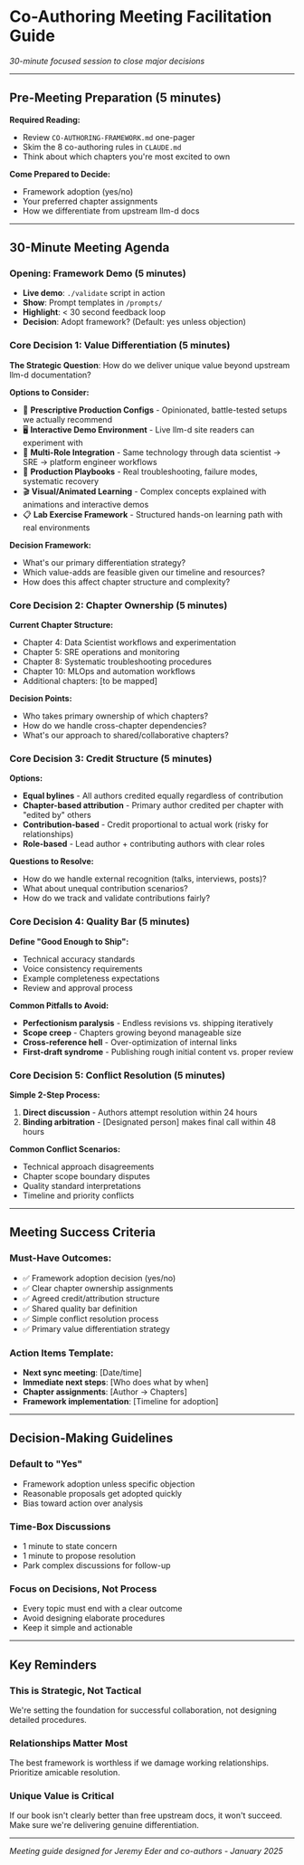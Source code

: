 # Co-Authoring Meeting Facilitation Guide

*30-minute focused session to close major decisions*

---

## Pre-Meeting Preparation (5 minutes)

**Required Reading:**

- Review `CO-AUTHORING-FRAMEWORK.md` one-pager
- Skim the 8 co-authoring rules in `CLAUDE.md`
- Think about which chapters you're most excited to own

**Come Prepared to Decide:**

- Framework adoption (yes/no)
- Your preferred chapter assignments
- How we differentiate from upstream llm-d docs

---

## 30-Minute Meeting Agenda

### **Opening: Framework Demo** (5 minutes)

- **Live demo**: `./validate` script in action
- **Show**: Prompt templates in `/prompts/`
- **Highlight**: < 30 second feedback loop
- **Decision**: Adopt framework? (Default: yes unless objection)

### **Core Decision 1: Value Differentiation** (5 minutes)

**The Strategic Question**: How do we deliver unique value beyond upstream llm-d documentation?

**Options to Consider:**

- 🎯 **Prescriptive Production Configs** - Opinionated, battle-tested setups we actually recommend
- 🖥️ **Interactive Demo Environment** - Live llm-d site readers can experiment with
- 👥 **Multi-Role Integration** - Same technology through data scientist → SRE → platform engineer workflows  
- 🔧 **Production Playbooks** - Real troubleshooting, failure modes, systematic recovery
- 🎬 **Visual/Animated Learning** - Complex concepts explained with animations and interactive demos
- 📋 **Lab Exercise Framework** - Structured hands-on learning path with real environments

**Decision Framework:**

- What's our primary differentiation strategy?
- Which value-adds are feasible given our timeline and resources?
- How does this affect chapter structure and complexity?

### **Core Decision 2: Chapter Ownership** (5 minutes)

**Current Chapter Structure:**

- Chapter 4: Data Scientist workflows and experimentation
- Chapter 5: SRE operations and monitoring  
- Chapter 8: Systematic troubleshooting procedures
- Chapter 10: MLOps and automation workflows
- Additional chapters: [to be mapped]

**Decision Points:**

- Who takes primary ownership of which chapters?
- How do we handle cross-chapter dependencies?
- What's our approach to shared/collaborative chapters?

### **Core Decision 3: Credit Structure** (5 minutes)

**Options:**

- **Equal bylines** - All authors credited equally regardless of contribution
- **Chapter-based attribution** - Primary author credited per chapter with "edited by" others
- **Contribution-based** - Credit proportional to actual work (risky for relationships)
- **Role-based** - Lead author + contributing authors with clear roles

**Questions to Resolve:**

- How do we handle external recognition (talks, interviews, posts)?
- What about unequal contribution scenarios?
- How do we track and validate contributions fairly?

### **Core Decision 4: Quality Bar** (5 minutes)

**Define "Good Enough to Ship":**

- Technical accuracy standards
- Voice consistency requirements  
- Example completeness expectations
- Review and approval process

**Common Pitfalls to Avoid:**

- **Perfectionism paralysis** - Endless revisions vs. shipping iteratively
- **Scope creep** - Chapters growing beyond manageable size
- **Cross-reference hell** - Over-optimization of internal links
- **First-draft syndrome** - Publishing rough initial content vs. proper review

### **Core Decision 5: Conflict Resolution** (5 minutes)

**Simple 2-Step Process:**

1. **Direct discussion** - Authors attempt resolution within 24 hours
2. **Binding arbitration** - [Designated person] makes final call within 48 hours

**Common Conflict Scenarios:**

- Technical approach disagreements
- Chapter scope boundary disputes  
- Quality standard interpretations
- Timeline and priority conflicts

---

## Meeting Success Criteria

### **Must-Have Outcomes:**

- ✅ Framework adoption decision (yes/no)
- ✅ Clear chapter ownership assignments
- ✅ Agreed credit/attribution structure
- ✅ Shared quality bar definition
- ✅ Simple conflict resolution process
- ✅ Primary value differentiation strategy

### **Action Items Template:**

- **Next sync meeting**: [Date/time]
- **Immediate next steps**: [Who does what by when]
- **Chapter assignments**: [Author → Chapters]
- **Framework implementation**: [Timeline for adoption]

---

## Decision-Making Guidelines

### **Default to "Yes"**

- Framework adoption unless specific objection
- Reasonable proposals get adopted quickly
- Bias toward action over analysis

### **Time-Box Discussions**

- 1 minute to state concern
- 1 minute to propose resolution
- Park complex discussions for follow-up

### **Focus on Decisions, Not Process**

- Every topic must end with a clear outcome
- Avoid designing elaborate procedures
- Keep it simple and actionable

---

## Key Reminders

### **This is Strategic, Not Tactical**

We're setting the foundation for successful collaboration, not designing detailed procedures.

### **Relationships Matter Most**  

The best framework is worthless if we damage working relationships. Prioritize amicable resolution.

### **Unique Value is Critical**

If our book isn't clearly better than free upstream docs, it won't succeed. Make sure we're delivering genuine differentiation.

---

*Meeting guide designed for Jeremy Eder and co-authors - January 2025*
